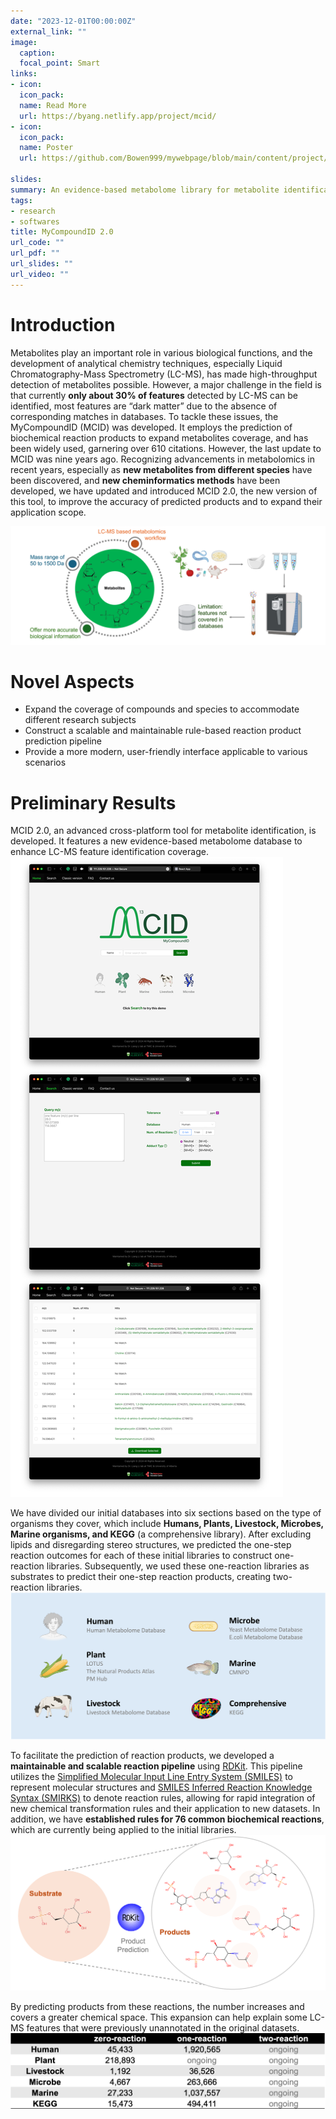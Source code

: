 ```yaml
---
date: "2023-12-01T00:00:00Z"
external_link: ""
image:
  caption:
  focal_point: Smart
links:
- icon: 
  icon_pack: 
  name: Read More
  url: https://byang.netlify.app/project/mcid/
- icon: 
  icon_pack: 
  name: Poster
  url: https://github.com/Bowen999/mywebpage/blob/main/content/project/mcid/Poster_CanMetCon2024.pdf

slides:
summary: An evidence-based metabolome library for metabolite identification
tags:
- research
- softwares
title: MyCompoundID 2.0
url_code: ""
url_pdf: ""
url_slides: ""
url_video: ""
---
```


# Introduction
Metabolites play an important role in various biological functions, and the development of analytical chemistry techniques, especially Liquid Chromatography-Mass Spectrometry (LC-MS), has made high-throughput detection of metabolites possible. However, a major challenge in the field is that currently **only about 30% of features** detected by LC-MS can be identified, most features are “dark matter” due to the absence of corresponding matches in databases. To tackle these issues, the MyCompoundID (MCID) was developed. It employs the prediction of biochemical reaction products to expand metabolites coverage, and has been widely used, garnering over 610 citations. However, the last update to MCID was nine years ago. Recognizing advancements in metabolomics in recent years, especially as **new metabolites from different species** have been discovered, and **new cheminformatics methods** have been developed, we have updated and introduced MCID 2.0, the new version of this tool, to improve the accuracy of predicted products and to expand their application scope.

![Workflow](./workflow.png)

# Novel Aspects
* Expand the coverage of compounds and species to accommodate different research subjects
* Construct a scalable and maintainable rule-based reaction product prediction pipeline
* Provide a more modern, user-friendly interface applicable to various scenarios

# Preliminary Results 
MCID 2.0, an advanced cross-platform tool for metabolite identification, is developed. It features a new evidence-based metabolome database to enhance LC-MS feature identification coverage. 
![Software](./software.png)

We have divided our initial databases into six sections based on the type of organisms they cover, which include **Humans, Plants, Livestock, Microbes, Marine organisms, and KEGG** (a comprehensive library). After excluding lipids and disregarding stereo structures, we predicted the one-step reaction outcomes for each of these initial libraries to construct one-reaction libraries. Subsequently, we used these one-reaction libraries as substrates to predict their one-step reaction products, creating two-reaction libraries.
![Initial libraries](./initial_libraries.png)

To facilitate the prediction of reaction products, we developed a **maintainable and scalable reaction pipeline** using [RDKit](https://www.rdkit.org). This pipeline utilizes the [Simplified Molecular Input Line Entry System (SMILES)](https://www.daylight.com/dayhtml/doc/theory/theory.smiles.html) to represent molecular structures and [SMILES Inferred Reaction Knowledge Syntax (SMIRKS)](https://www.daylight.com/dayhtml/doc/theory/theory.smirks.html) to denote reaction rules, allowing for rapid integration of new chemical transformation rules and their application to new datasets. In addition, we have **established rules for 76 common biochemical reactions**, which are currently being applied to the initial libraries.
![Initial libraries](./products.png)

By predicting products from these reactions, the number increases and covers a greater chemical space. This expansion can help explain some LC-MS features that were previously unannotated in the original datasets.
![num_of_comp](./num_of_comp.png)
